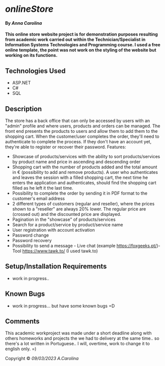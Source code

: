 # _onlineStore_

#### By _**Anna Carolina**_

#### This online store website project is for demonstration purposes resulting from academic work carried out within the Technician/Specialist in Information Systems Technologies and Programming course. I used a free online template, the point was not work on the styling of the website but working on its functions. 


## Technologies Used

* ASP.NET
* C#
* SQL


## Description

The store has a back office that can only be accessed by users with an "admin" profile and where users, products and orders can be managed.
The front end presents the products to users and allow them to add them to the shopping cart. When the customer/user completes the order, they'll need to authenticate to complete the process. If they don't have an account yet, they're able to register or recover their password.
Features:
- Showcase of products/services with the ability to sort products/services by product name and price in ascending and descending order
- Shopping cart with the number of products added and the total amount in € (possibility to add and remove products). A user who authenticates and leaves the session with a filled shopping cart, the next time he enters the application and authenticates, should find the shopping cart filled as he left it the last time.
- Possibility to complete the order by sending it in PDF format to the customer's email address
- 2 different types of customers (regular and reseller), where the prices shown to a "reseller" are always 20% lower. The regular price are (crossed out) and the discounted price are displayed.
- Pagination in the "showcase" of products/services
- Search for a product/service by product/service name
- User registration with account activation
- Password change
- Password recovery
- Possibility to send a message - Live chat (example https://foxgeeks.pt/)- Tool https://www.tawk.to/ (I used tawk.to)


## Setup/Installation Requirements

* work in progress..


## Known Bugs

* work in progress... but have some known bugs =D 

## Comments

This academic workproject was made under a short deadline along with others homeworks and projects the we had to delivery at the same time.. so there's a lot written in Portuguese.. I will, overtime, work to change it to english only. =) 

Copyright © _09/03/2023_ _A.Carolina_
